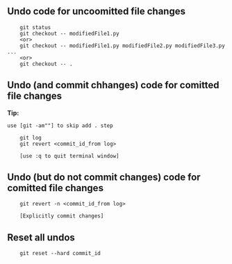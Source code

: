 

Undo code for uncoomitted file changes
---------------------------------------
```
	git status
	git checkout -- modifiedFile1.py
	<or>
	git checkout -- modifiedFile1.py modifiedFile2.py modifiedFile3.py ...
	<or>
	git checkout -- .
```



Undo (and commit chhanges) code for comitted file changes
---------------------------------------------------------


**Tip:** 
```
use [git -am""] to skip add . step
```


```
	git log
	git revert <commit_id_from log>

	[use :q to quit terminal window]
```


Undo (but do not commit changes) code for comitted file changes
---------------------------------------------------------------
```
	git revert -n <commit_id_from log>

	[Explicitly commit changes]
```



Reset all undos
----------------
```
	git reset --hard commit_id
```
